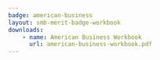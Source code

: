 ```yaml
---
badge: american-business
layout: smb-merit-badge-workbook
downloads:
    - name: American Business Workbook
      url: american-business-workbook.pdf
---
```

